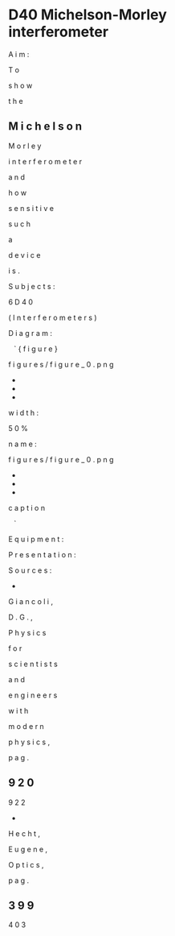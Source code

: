 # D40 Michelson-Morley interferometer 
 
 
A
i
m
:
 
T
o
 
s
h
o
w
 
t
h
e
 
M
i
c
h
e
l
s
o
n
-
M
o
r
l
e
y
 
i
n
t
e
r
f
e
r
o
m
e
t
e
r
 
a
n
d
 
h
o
w
 
s
e
n
s
i
t
i
v
e
 
s
u
c
h
 
a
 
d
e
v
i
c
e
 
i
s
.
 
 
S
u
b
j
e
c
t
s
:
 
6
D
4
0
 
(
I
n
t
e
r
f
e
r
o
m
e
t
e
r
s
)
 
D
i
a
g
r
a
m
:
 
 
 


`
`
`
{
f
i
g
u
r
e
}
 
f
i
g
u
r
e
s
/
f
i
g
u
r
e
_
0
.
p
n
g
 
 


-
-
-
 
 


w
i
d
t
h
:
 
5
0
%
 
 


n
a
m
e
:
 
f
i
g
u
r
e
s
/
f
i
g
u
r
e
_
0
.
p
n
g
 
 


-
-
-
 
 


c
a
p
t
i
o
n
 
 


`
`
`
 


 
 
 
 
E
q
u
i
p
m
e
n
t
:
 
 
P
r
e
s
e
n
t
a
t
i
o
n
:
 
 
S
o
u
r
c
e
s
:
 

 * 
 
G
i
a
n
c
o
l
i
,
 
D
.
G
.
,
 
P
h
y
s
i
c
s
 
f
o
r
 
s
c
i
e
n
t
i
s
t
s
 
a
n
d
 
e
n
g
i
n
e
e
r
s
 
w
i
t
h
 
m
o
d
e
r
n
 
p
h
y
s
i
c
s
,
 
p
a
g
.
 
9
2
0
-
9
2
2
 

 * 
 
H
e
c
h
t
,
 
E
u
g
e
n
e
,
 
O
p
t
i
c
s
,
 
p
a
g
.
 
3
9
9
-
4
0
3

 
 
